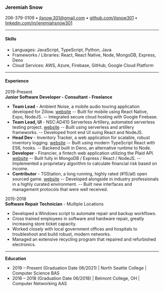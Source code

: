 ### Jeremiah Snow
206-379-0109 • jlsnow.301@gmail.com • [github.com/jlsnow301](https://www.github.com/jlsnow.301 "github.com/jlsnow301") •  [linkedin.com/in/jeremiahsnow301](https://linkedin.com/in/jeremiahsnow301 "linkedin.com/in/jeremiahsnow301")

------------
#### Skills
- Languages: JavaScript, TypeScript, Python, Java
- Frameworks / Libraries: React, React Native, Node, MongoDB, Express, Deno
- Cloud Services: AWS, Azure, Firebase, GitHub, Google Cloud Platform

------------
#### Experience
2019-Present<br/>
**Junior Software Developer - Consultant - Freelance**
- **Team Lead** - Ambient Noise, a mobile audio touring application developed for Zillow.
	[website](https://www.github.com/jlsnow301/ambient-noise "website")
-- Built for mobile using React Native, Expo, NodeJS.
-- Integrated secure cloud hosting with Google Firebase.
- **Team Lead, UI** - NSC:AD410 Serverless Artillery, automated serverless testing project.
[website](https://github.com/North-Seattle-College/ad440-winter2021-tuesday-repo/ "website")
-- Built using serverless and artillery frameworks.
-- Developed front end UI suing React and NodeJS.
- **Head Dev** - Inventory Tracker, a web application for scalable, robust inventory logging.
[website](https://github.com/jlsnow301/inventory-tracker "website")
-- Built using modern TypeScript React with ES6, hooks.
-- Backend built in Deno, an alternative runtime to Node.
- **Developer** - Financier, a fintech web application utilizing the Plaid API.
[website](https://github.com/philckim/cuddly-octo-doodle "website")
-- Built fully in MongoDB / Express / React / NodeJS.
-- Implemented a proprietary algorithm to calculate financial risk based on income.
- **Contributor** - TGStation, a long running, highly rated (#15/all) open sourced game.
[website](https://github.com/tgstation/tgstation "site")
-- Developed alongside in industry professionals in a highly curated environment.
-- Built new interfaces and management protocols that were well received.

2015-2018<br/>
**Software Repair Technician** - Multiple Locations
- Developed a Windows script to automate repair and backup workflows.
- Cross trained employees in software and hardware repair, greatly increasing store ticket capacity.
- Worked closely with local government offices and hospitals to troubleshoot and build robust, modern networks.
- Managed an extensive recycling program that repaired and refurbished electronics.

------------
**Education**
- 2019 – Present (Graduation Date 06/2021) | North Seattle College | Computer Science BAS
- 2016 – 2018 (Graduation Date 06/2018) | Belmont College, OH | Computer Networking AAS

